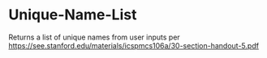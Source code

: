 # Unique-Name-List
Returns a list of unique names from user inputs per https://see.stanford.edu/materials/icspmcs106a/30-section-handout-5.pdf
